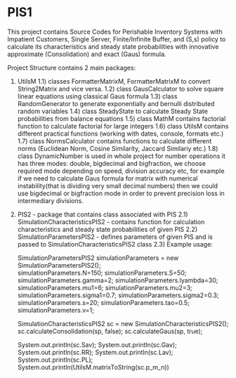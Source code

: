 # PIS1
This project contains Source Codes for Perishable Inventory Systems with Impatient Customers, Single Server, Finite/Infinite Buffer, and (S,s) policy to calculate its characteristics and steady state probabilities with innovative approximate (Consolidation) and exact (Gaus) formula.

Project Structure contains 2 main packages:
1) UtilsM
1.1) classes FormatterMatrixM, FormatterMatrixM to convert String2Matrix and vice versa.
1.2) class GausCalculator to solve square linear equations using classical Gaus formula
1.3) class RandomGenerator to generate exponentially and bernulli distributed random variables
1.4) class SteadyState to calculate Steady State probabilities from balance equations
1.5) class MathM contains factorial function to calculate factorial for large integers
1.6) class UtilsM contains different practical functions (working with dates, console, formats etc.)
1.7) class NormsCalculator contains functions to calculate different norms (Euclidean Norm, Cosine Similarity, Jaccard Similariy etc.)
1.8) class DynamicNumber is used in whole project for number operations it has three modes: double, bigdecimal and bigfraction, we choose required mode depending on speed, division accuracy etc, for example if we need to calculate Gaus formula for matrix with numerical instability(that is dividing very small decimal numbers) then we could use bigdecimal or bigfraction mode in order to prevent precision loss in intermediary divisions. 
  
2) PIS2 - package that contains class associated with PIS
2.1) SimulationCharacteristicsPIS2 - contains function for calculation characteristics and steady state probabilities of given PIS
2.2) SimulationParametersPIS2 - defines parameters of given PIS and is passed to SimulationCharacteristicsPIS2 class
2.3) Example usage:  
  
      SimulationParametersPIS2 simulationParameters = new SimulationParametersPIS2();       
      simulationParameters.N=150;
      simulationParameters.S=50;
      simulationParameters.gamma=2;
      simulationParameters.lyambda=30;
      simulationParameters.mu1=6;
      simulationParameters.mu2=3;
      simulationParameters.sigma1=0.7;
      simulationParameters.sigma2=0.3;
      simulationParameters.s=20;
      simulationParameters.tao=0.5;
      simulationParameters.v=1;
      
      SimulationCharacteristicsPIS2 sc = new SimulationCharacteristicsPIS2();
      sc.calculateConsolidation(sp, false);
      sc.calculateGaus(sp, true);
      
      System.out.println(sc.Sav);
      System.out.println(sc.Gav);
      System.out.println(sc.RR);
      System.out.println(sc.Lav);
      System.out.println(sc.PL);
      System.out.println(UtilsM.matrixToString(sc.p_m_n))
  

